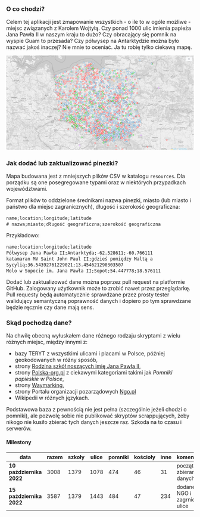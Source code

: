 ### O co chodzi?
Celem tej aplikacji jest zmapowanie wszystkich - o ile to w ogóle możliwe - miejsc związanych z Karolem Wojtyłą. Czy ponad 1000 ulic imienia papieża Jana Pawła II w naszym kraju to dużo? Czy obracający się pomnik na wyspie Guam to przesada? Czy półwysep na Antarktydzie można było nazwać jakoś inaczej? Nie mnie to oceniać. Ja tu robię tylko ciekawą mapę.

![./screenshot.png](./screenshot.png)

### Jak dodać lub zaktualizować pinezki?
Mapa budowana jest z mniejszych plików CSV w katalogu `resources`. Dla porządku są one posegregowane typami oraz w niektórych przypadkach województwami.

Format plików to oddzielone średnikami nazwa pinezki, miasto (lub miasto i państwo dla miejsc zagranicznych), długość i szerokość geograficzna:
```csv
name;location;longitude;latitude
# nazwa;miasto;długość geograficzna;szerokość geograficzna
```

Przykładowo:
```csv
name;location;longitude;latitude
Półwysep Jana Pawła II;Antarktyda;-62.528611;-60.766111
katamaran MV Saint John Paul II;gdzieś pomiędzy Maltą a Sycylią;36.54392761229021;13.454621290303507
Molo w Sopocie im. Jana Pawła II;Sopot;54.447778;18.576111
```

Dodać lub zaktualizować dane można poprzez pull request na platformie GitHub. Zalogowany użytkownik może to zrobić nawet przez przeglądarkę. Pull requesty będą automatycznie sprawdzane przez prosty tester walidujący semantyczną poprawność danych i dopiero po tym sprawdzane będzie ręcznie czy dane mają sens.

### Skąd pochodzą dane?
Na chwilę obecną wyłuskałem dane różnego rodzaju skryptami z wielu różnych miejsc, między innymi z:

* bazy TERYT z wszystkimi ulicami i placami w Polsce, później geokodowanych w różny sposób,
* strony [Rodzina szkół noszących imię Jana Pawła II](http://rodzina.org.pl/),
* strony [Polska-org.pl](https://polska-org.pl/7364386,Pomniki_papieskie_w_Polsce.html) z ciekawymi kategoriami takimi jak *Pomniki papieskie w Polsce*,
* strony [Waymarking](https://www.waymarking.com/),
* strony Portalu organizacji pozarządowych [Ngo.pl](https://spis.ngo.pl/?search=Jana+Paw%C5%82a+II)
* Wikipedii w różnych językach.

Podstawowa baza z pewnością nie jest pełna (szczególnie jeżeli chodzi o pomniki), ale pozwolę sobie nie publikować skryptów scrappujących, żeby nikogo nie kusiło zbierać tych danych jeszcze raz. Szkoda na to czasu i serwerów.

#### Milestony
| data                     | razem | szkoły | ulice | pomniki | kościoły | inne | komentarz                     |
|--------------------------|-------|--------|-------|---------|----------|------|-------------------------------|
| **10 października 2022** | 3008  | 1379   | 1078  | 474     | 46       | 31   | początek zbierania danych     |
| **15 października 2022** | 3587  | 1379   | 1443  | 484     | 47       | 234  | dodane NGO i zagrniczne ulice |
